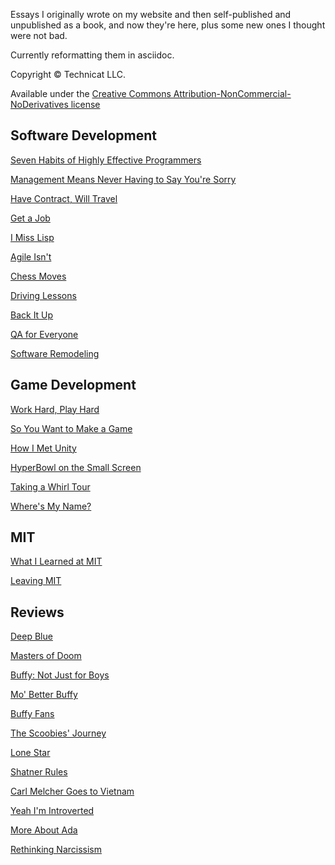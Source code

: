 Essays I originally wrote on my website and then self-published and unpublished as a book, and now they're here, plus some new ones I thought were not bad.

Currently reformatting them in asciidoc.

Copyright &copy; Technicat LLC.

Available under the [Creative Commons Attribution-NonCommercial-NoDerivatives license](https://creativecommons.org/licenses/by-nc-nd/4.0/)

## Software Development

[Seven Habits of Highly Effective Programmers](software/sevenhabitsofhighlyeffectiveprogrammers.adoc)

[Management Means Never Having to Say You're Sorry](software/managementmeansneverhavingtosayyouresorry.adoc)

[Have Contract, Will Travel](software/havecontractwilltravel.adoc)

[Get a Job](software/getajob.adoc)

[I Miss Lisp](software/imisslisp.adoc)

[Agile Isn't](software/agileisnt.adoc)

[Chess Moves](software/chessmoves.adoc)

[Driving Lessons](software/drivinglessons.adoc)

[Back It Up](software/backitup.adoc)

[QA for Everyone](software/qaforeveryone.adoc)

[Software Remodeling](software/softwareremodeling.adoc)

## Game Development

[Work Hard, Play Hard](gamedev/workandplay.adoc)

[So You Want to Make a Game](gamedev/soyouwanttomakeagame.adoc)

[How I Met Unity](gamedev/howimetunity.adoc)

[HyperBowl on the Small Screen ](gamedev/hyperbowlonthesmallscreen.adoc)

[Taking a Whirl Tour](gamedev/takingawhirltour.adoc)

[Where's My Name?](gamedev/wheresmyname.adoc)

## MIT

[What I Learned at MIT](mit/whatilearnedatmit.adoc)

[Leaving MIT](mit/leavingmit.adoc)

## Reviews

[Deep Blue](reviews/deepblue.adoc)

[Masters of Doom](reviews/mastersofdoom.adoc)

[Buffy: Not Just for Boys](reviews/buffynotjustforboys.adoc)

[Mo' Better Buffy](reviews/betterbuffy.adoc)

[Buffy Fans](reviews/buffyfans.adoc)

[The Scoobies' Journey](reviews/scoobies.adoc)

[Lone Star](reviews/whoknewtexansweresodeep.adoc)

[Shatner Rules](reviews/shatnerrules.adoc)

[Carl Melcher Goes to Vietnam](reviews/carlmelcher.adoc)

[Yeah I'm Introverted](reviews/yeahimintroverted.adoc)

[More About Ada](reviews/moreaboutada.adoc)

[Rethinking Narcissism](reviews/rethinkingnarcissism.adoc)



